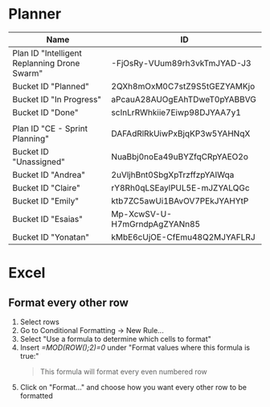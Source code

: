 # Planner
| Name | ID |
| - | - |
| Plan ID "Intelligent Replanning Drone Swarm" | -FjOsRy-VUum89rh3vkTmJYAD-J3 |
| Bucket ID "Planned" | 2QXh8mOxM0C7stZ9S5tGEZYAMKjo |
| Bucket ID "In Progress" | aPcauA28AUOgEAhTDweT0pYABBVG |
| Bucket ID "Done" | scInLrRWhkiie7Eiwp98DJYAA7y1 |
|  |  |
| Plan ID "CE - Sprint Planning" | DAFAdRlRkUiwPxBjqKP3w5YAHNqX |
| Bucket ID "Unassigned" | NuaBbj0noEa49uBYZfqCRpYAEO2o |
| Bucket ID "Andrea" | 2uVljhBnt0SbgXpTrzffzpYAIWqa |
| Bucket ID "Claire" | rY8Rh0qLSEaylPUL5E-mJZYALQGc |
| Bucket ID "Emily" | ktb7ZC5awUi1BAvOV7PEkJYAHYtP |
| Bucket ID "Esaias" | Mp-XcwSV-U-H7mGrndpAgZYANn85 |
| Bucket ID "Yonatan" | kMbE6cUjOE-CfEmu48Q2MJYAFLRJ |

# Excel
## Format every other row
<ol>
  <li>Select rows</li>
  <li>Go to Conditional Formatting → New Rule...</li>
  <li>Select "Use a formula to determine which cells to format"</li>
  <li>Insert <i>=MOD(ROW();2)=0</i> under "Format values where this formula is true:"</li>
  <blockquote>This formula will format every even numbered row</blockquote>
  <li>Click on "Format..." and choose how you want every other row to be formatted</li>
</ol>
